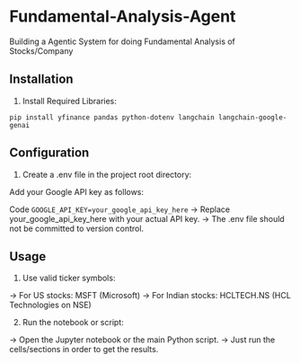 # Fundamental-Analysis-Agent
Building a Agentic System for doing Fundamental Analysis of Stocks/Company

## Installation

1. Install Required Libraries:

`pip install yfinance pandas python-dotenv langchain langchain-google-genai`

## Configuration
1. Create a .env file in the project root directory:

Add your Google API key as follows:

Code
`GOOGLE_API_KEY=your_google_api_key_here`
-> Replace your_google_api_key_here with your actual API key.
-> The .env file should not be committed to version control.

## Usage
1. Use valid ticker symbols:

-> For US stocks: MSFT (Microsoft)
-> For Indian stocks: HCLTECH.NS (HCL Technologies on NSE)

2. Run the notebook or script:

-> Open the Jupyter notebook or the main Python script.
-> Just run the cells/sections in order to get the results.
